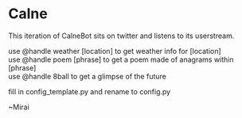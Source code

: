 # Calne

This iteration of CalneBot sits on twitter and listens to its userstream. 

use @handle weather [location] to get weather info for [location]  
use @handle poem [phrase] to get a poem made of anagrams within [phrase]  
use @handle 8ball to get a glimpse of the future  

fill in config_template.py and rename to config.py

~Mirai
